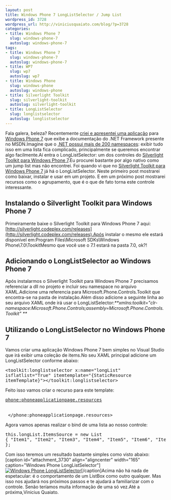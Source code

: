 ```yaml
--- 
layout: post
title: Windows Phone 7 LongListSelector / Jump List
wordpress_id: 3728
wordpress_url: http://viniciusquaiato.com/blog/?p=3728
categories: 
- title: Windows Phone 7
  slug: windows-phone-7
  autoslug: windows-phone-7
tags: 
- title: Windows Phone 7
  slug: windows-phone-7
  autoslug: windows-phone-7
- title: WP7
  slug: wp7
  autoslug: wp7
- title: Windows Phone
  slug: windows-phone
  autoslug: windows-phone
- title: Silverlight Toolkit
  slug: silverlight-toolkit
  autoslug: silverlight-toolkit
- title: LongListSelector
  slug: longlistselector
  autoslug: longlistselector
---
```

Fala galera, beleza? Recentemente [criei e apresentei uma aplicação](http://viniciusquaiato.com/blog/tdc2011-palestra-sobre-windows-phone-e-windows-azure/) para [Windows Phone 7](http://viniciusquaiato.com/blog/category/windows-phone-7/) que exibe a documentação do .NET Framework presente no MSDN.Imagine que o [.NET possui mais de 200 namespaces](http://msdn.microsoft.com/pt-br/library/ms229335.aspx): exibir tudo isso em uma lista fica complicado, principalmente se queremos encontrar algo facilmente.Aí entra o LongListSelector: um dos controles do [Silverlight Toolkit para Windows Phone 7](http://silverlight.codeplex.com/).Eu procurei bastante por algo nativo como um jump list mas não encontrei. Foi quando vi que no [Silverlight Toolkit para Windows Phone 7](http://silverlight.codeplex.com/) já há o LongListSelector. Neste primeiro post mostrarei como baixar, instalar e usar em um projeto. E em um próximo post mostrarei recursos como o agrupamento, que é o que de fato torna este controle interessante.

## Instalando o Silverlight Toolkit para Windows Phone 7
Primeiramente baixe o Silverlight Toolkit para Windows Phone 7 aqui: [http://silverlight.codeplex.com/releases](http://silverlight.codeplex.com/releases).Após instalar o mesmo ele estará disponível em:Program Files\Microsoft SDKs\Windows Phone\7.0\TookitMesmo que você use o 7.1 estará na pasta 7.0, ok?!

## Adicionando o LongListSelector ao Windows Phone 7
Após instalarmos o Silverlight Toolkit para Windows Phone 7 precisamos referenciar a dll no projeto e incluir seu namespace no arquivo XAML.Adicione uma referencia para Microsoft.Phone.Controls.Toolkit que encontra-se na pasta de instalação.Além disso adicione a seguinte linha ao seu arquivo XAML onde irá usar o LongListSelector:_**xmlns:toolkit="clr-namespace:Microsoft.Phone.Controls;assembly=Microsoft.Phone.Controls.Toolkit" **_

## Utilizando o LongListSelector no Windows Phone 7
Vamos criar uma aplicação Windows Phone 7 bem simples no Visual Studio que irá exibir uma coleção de items.No seu XAML principal adicione um LongListSelector conforme abaixo:<pre lang="xml"><toolkit:longlistselector x:name="longList" isflatlist="True" itemtemplate="{StaticResource itemTemplate}"></toolkit:longlistselector></pre>Feito isso vamos criar o recurso para este template:<pre lang="xml"><phone:phoneapplicationpage.resources>    <datatemplate x:key="itemTemplate">        <textblock text="{Binding}" foreground="White" fontsize="30"></textblock>    </datatemplate>   </phone:phoneapplicationpage.resources></pre>Agora vamos apenas realizar o bind de uma lista ao nosso controle:<pre lang="csharp">this.longList.ItemsSource = new List<string> { "Item1", "Item2", "Item3", "Item4", "Item5", "Item6", "Item7" };</string></pre>Com isso teremos um resultado bastante simples como visto abaixo:[caption id="attachment_3730" align="aligncenter" width="165" caption="Windows Phone LongListSelector"][![Windows Phone LongListSelector](http://viniciusquaiato.com/blog/wp-content/uploads/2011/07/Windows-Phone-LongListSelector-165x300.png "Windows Phone LongListSelector")](http://viniciusquaiato.com/blog/wp-content/uploads/2011/07/Windows-Phone-LongListSelector.png)[/caption]Acima não há nada de espetacular: é o comportamento de um ListBox como outro qualquer. Mas isso nos ajudará nos próximos passos e te ajudará a familiarizar com o controle. Senão teríamos muita informação de uma só vez.Até a próxima,Vinicius Quaiato.
